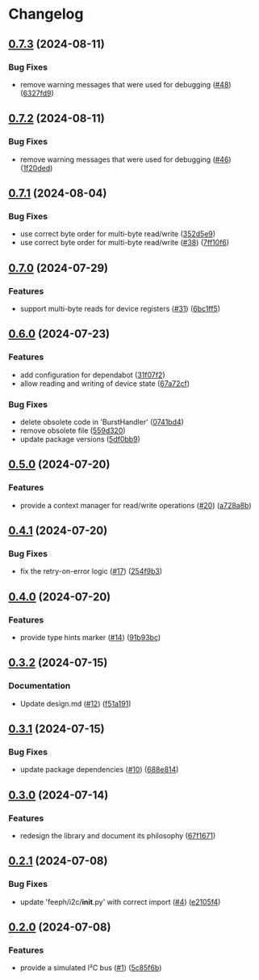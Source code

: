 # Changelog

## [0.7.3](https://github.com/feeph/libi2c-python/compare/v0.7.2...v0.7.3) (2024-08-11)


### Bug Fixes

* remove warning messages that were used for debugging ([#48](https://github.com/feeph/libi2c-python/issues/48)) ([6327fd9](https://github.com/feeph/libi2c-python/commit/6327fd9a961e9444db628865e18e79082a367540))

## [0.7.2](https://github.com/feeph/libi2c-python/compare/v0.7.1...v0.7.2) (2024-08-11)


### Bug Fixes

* remove warning messages that were used for debugging ([#46](https://github.com/feeph/libi2c-python/issues/46)) ([1f20ded](https://github.com/feeph/libi2c-python/commit/1f20ded75476035b914ae78bf32acf2adcb10d02))

## [0.7.1](https://github.com/feeph/libi2c-python/compare/v0.7.0...v0.7.1) (2024-08-04)


### Bug Fixes

* use correct byte order for multi-byte read/write ([352d5e9](https://github.com/feeph/libi2c-python/commit/352d5e9cf24e646253ebb09db2b4e0e3a4c655a1))
* use correct byte order for multi-byte read/write ([#38](https://github.com/feeph/libi2c-python/issues/38)) ([7ff10f6](https://github.com/feeph/libi2c-python/commit/7ff10f6b42737e656f97e48b2a75be66247aa61d))

## [0.7.0](https://github.com/feeph/libi2c-python/compare/v0.6.0...v0.7.0) (2024-07-29)


### Features

* support multi-byte reads for device registers ([#31](https://github.com/feeph/libi2c-python/issues/31)) ([6bc1ff5](https://github.com/feeph/libi2c-python/commit/6bc1ff55a7661995e386f4bde78ec57dc9ff1552))

## [0.6.0](https://github.com/feeph/libi2c-python/compare/v0.5.0...v0.6.0) (2024-07-23)


### Features

* add configuration for dependabot ([31f07f2](https://github.com/feeph/libi2c-python/commit/31f07f237817fdc11fb5b999edfdfdc5bb8ab14c))
* allow reading and writing of device state ([67a72cf](https://github.com/feeph/libi2c-python/commit/67a72cf2d96687d6fe94eda694bcdddf30d33163))


### Bug Fixes

* delete obsolete code in 'BurstHandler' ([0741bd4](https://github.com/feeph/libi2c-python/commit/0741bd423cd7fe121c5367afcb0375bd4aad4bfc))
* remove obsolete file ([559d320](https://github.com/feeph/libi2c-python/commit/559d3201ef6a8219546d4ffcc0ffffb90d0f81cc))
* update package versions ([5df0bb9](https://github.com/feeph/libi2c-python/commit/5df0bb91e51970433583dae5f20091407275ccba))

## [0.5.0](https://github.com/feeph/libi2c-python/compare/v0.4.1...v0.5.0) (2024-07-20)


### Features

* provide a context manager for read/write operations ([#20](https://github.com/feeph/libi2c-python/issues/20)) ([a728a8b](https://github.com/feeph/libi2c-python/commit/a728a8b55ff67f85c390e238a0cf884c3bfa8ac0))

## [0.4.1](https://github.com/feeph/libi2c-python/compare/v0.4.0...v0.4.1) (2024-07-20)


### Bug Fixes

* fix the retry-on-error logic ([#17](https://github.com/feeph/libi2c-python/issues/17)) ([254f9b3](https://github.com/feeph/libi2c-python/commit/254f9b39bb9d44fb99cea3d6fbebb6b16f4b8266))

## [0.4.0](https://github.com/feeph/libi2c-python/compare/v0.3.2...v0.4.0) (2024-07-20)


### Features

* provide type hints marker ([#14](https://github.com/feeph/libi2c-python/issues/14)) ([91b93bc](https://github.com/feeph/libi2c-python/commit/91b93bcb5bb3cbddcd90d02b10e057d5c73058e2))

## [0.3.2](https://github.com/feeph/libi2c-python/compare/v0.3.1...v0.3.2) (2024-07-15)


### Documentation

* Update design.md ([#12](https://github.com/feeph/libi2c-python/issues/12)) ([f51a191](https://github.com/feeph/libi2c-python/commit/f51a19154346ff742de315bad1b984e70b9f5408))

## [0.3.1](https://github.com/feeph/libi2c-python/compare/v0.3.0...v0.3.1) (2024-07-15)


### Bug Fixes

* update package dependencies ([#10](https://github.com/feeph/libi2c-python/issues/10)) ([688e814](https://github.com/feeph/libi2c-python/commit/688e81421a03503c13852914fd9033f4696bf552))

## [0.3.0](https://github.com/feeph/libi2c-python/compare/v0.2.1...v0.3.0) (2024-07-14)


### Features

* redesign the library and document its philosophy ([67f1671](https://github.com/feeph/libi2c-python/commit/67f1671e57f4ce06c160c39705e63b14dfb3c196))

## [0.2.1](https://github.com/feeph/libi2c-python/compare/v0.2.0...v0.2.1) (2024-07-08)


### Bug Fixes

* update 'feeph/i2c/__init__.py' with correct import ([#4](https://github.com/feeph/libi2c-python/issues/4)) ([e2105f4](https://github.com/feeph/libi2c-python/commit/e2105f45055faecf435c2e3494d74cb9341930bf))

## [0.2.0](https://github.com/feeph/libi2c-python/compare/v0.1.0...v0.2.0) (2024-07-08)


### Features

* provide a simulated I²C bus ([#1](https://github.com/feeph/libi2c-python/issues/1)) ([5c85f6b](https://github.com/feeph/libi2c-python/commit/5c85f6b691384ecc1e9aee7f635a86a2d3a1dbc7))
